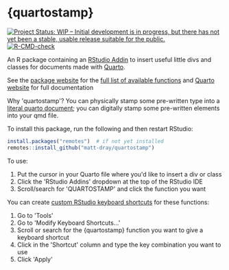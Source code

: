 
# {quartostamp}

<!-- badges: start -->
[![Project Status: WIP – Initial development is in progress, but there has not yet been a stable, usable release suitable for the public.](https://www.repostatus.org/badges/latest/wip.svg)](https://www.repostatus.org/#wip)
[![R-CMD-check](https://github.com/matt-dray/quartostamp/workflows/R-CMD-check/badge.svg)](https://github.com/matt-dray/quartostamp/actions)
<!-- badges: end -->

An R package containing an [RStudio Addin](https://rstudio.github.io/rstudioaddins/) to insert useful little divs and classes for documents made with [Quarto](https://quarto.org/).

See the [package website](https://matt-dray.github.io/quartostamp/) for the [full list of available functions](https://matt-dray.github.io/quartostamp/reference/index.html) and [Quarto website](https://quarto.org/docs/guide/) for full documentation

Why 'quartostamp'? You can physically stamp some pre-written type into a [literal quarto document](https://en.wikipedia.org/wiki/Quarto); you can digitally stamp some pre-written elements into your qmd file.

To install this package, run the following and then restart RStudio:

``` r
install.packages("remotes")  # if not yet installed
remotes::install_github("matt-dray/quartostamp")
```

To use: 

1. Put the cursor in your Quarto file where you'd like to insert a div or class
2. Click the 'RStudio Addins' dropdown at the top of the RStudio IDE
3. Scroll/search for 'QUARTOSTAMP' and click the function you want

You can create [custom RStudio keyboard shortcuts](https://support.rstudio.com/hc/en-us/articles/206382178-Customizing-Keyboard-Shortcuts-in-the-RStudio-IDE) for these functions:

1. Go to 'Tools'
2. Go to 'Modify Keyboard Shortcuts...'
3. Scroll or search for the {quartostamp} function you want to give a keyboard shortcut
4. Click in the 'Shortcut' column and type the key combination you want to use
5. Click 'Apply'
